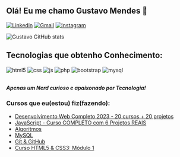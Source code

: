 ## Olá! Eu me chamo Gustavo Mendes 🎉

[![Linkedin](https://img.shields.io/badge/LinkedIn-0077B5?style=for-the-badge&logo=linkedin&logoColor=white)](https://www.linkedin.com/in/gustavo-mendes-ads/)
[![Gmail](https://img.shields.io/badge/Gmail-D14836?style=for-the-badge&logo=gmail&logoColor=white)](https://github.com/gustavocarmomendes/email/blob/main/README.md)
[![Instagram](https://img.shields.io/badge/Instagram-E4405F?style=for-the-badge&logo=instagram&logoColor=white)](https://www.instagram.com/gustagkn)


![Gustavo GitHub stats](https://github-readme-stats.vercel.app/api?username=gustavocarmomendes&show_icons=true&theme=radical)

## Tecnologias que obtenho Conhecimento:

<div style="display: inline_block">
  <img align="center" alt="html5" src="https://img.shields.io/badge/HTML5-E34F26?style=for-the-badge&logo=html5&logoColor=white" />
  <img align="center" alt="css" src="https://img.shields.io/badge/CSS3-1572B6?style=for-the-badge&logo=css3&logoColor=white" />
  <img align="center" alt="js" src="https://img.shields.io/badge/JavaScript-F7DF1E?style=for-the-badge&logo=javascript&logoColor=black" />
  <img align="center" alt="php" src="https://img.shields.io/badge/PHP-777BB4?style=for-the-badge&logo=php&logoColor=white" />
  <img align="center" alt="bootstrap" src="https://img.shields.io/badge/Bootstrap-563D7C?style=for-the-badge&logo=bootstrap&logoColor=white" />
  <img align="center" alt="mysql" src="https://img.shields.io/badge/MySQL-00000F?style=for-the-badge&logo=mysql&logoColor=white" />
</div><br/>

***Apenas um Nerd curioso e apaixonado por Tecnologia!***

### Cursos que eu(estou) fiz(fazendo):
- [Desenvolvimento Web Completo 2023 - 20 cursos + 20 projetos](https://www.udemy.com/course/web-completo/)<br/>
- [JavaScript - Curso COMPLETO com 6 Projetos REAIS](https://www.udemy.com/course/javascript-curso-completo/)<br/>
- [Algoritmos](https://www.cursoemvideo.com/curso/curso-de-algoritmo/)<br/>
- [MySQL](https://www.cursoemvideo.com/curso/mysql/)<br/>
- [Git & GitHub](https://www.cursoemvideo.com/curso/curso-de-git-e-github/)<br/>
- [Curso HTML5 & CSS3: Módulo 1](https://www.cursoemvideo.com/curso/html5-css3-modulo1/)<br/>
